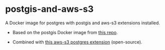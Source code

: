 # postgis-and-aws-s3

A Docker image for postgres with postgis and aws-s3 extensions installed.

* Based on the postgis Docker image from [this repo][1].

* Combined with [this aws-s3 postgres extension][2] (open-source).

[1]: https://github.com/postgis/docker-postgis
[2]: https://github.com/chimpler/postgres-aws-s3
